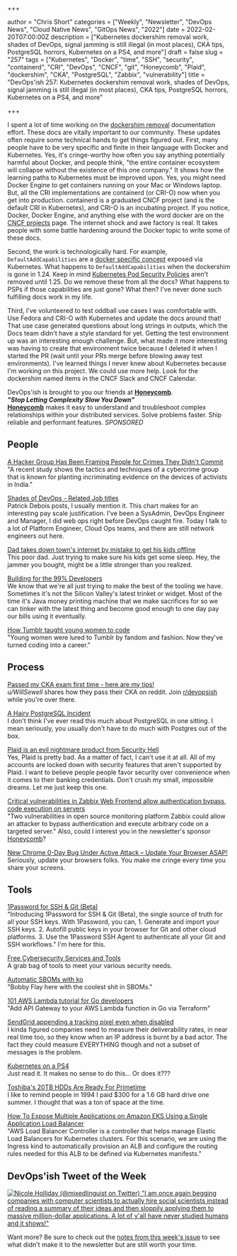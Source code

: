 +++

author = "Chris Short"
categories = ["Weekly", "Newsletter", "DevOps News", "Cloud Native News", "GitOps News", "2022"]
date = 2022-02-20T07:00:00Z
description = ["Kubernetes dockershim removal work, shades of DevOps, signal jamming is still illegal (in most places), CKA tips, PostgreSQL horrors, Kubernetes on a PS4, and more"]
draft = false
slug = "257"
tags = ["Kubernetes", "Docker", "time", "SSH", "security", "containerd", "CRI", "DevOps", "CNCF", "git", "Honeycomb", "Plaid", "dockershim", "CKA", "PostgreSQL", "Zabbix", "vulnerability"]
title = "DevOps'ish 257: Kubernetes dockershim removal work, shades of DevOps, signal jamming is still illegal (in most places), CKA tips, PostgreSQL horrors, Kubernetes on a PS4, and more"

+++

I spent a lot of time working on the [dockershim removal](https://k8s.io/dockershim) documentation effort. These docs are vitally important to our community. These updates often require some technical hands to get things figured out. First, many people have to be very specific and finite in their language with Docker and Kubernetes. Yes, it's cringe-worthy how often you say anything potentially harmful about Docker, and people think, "the entire container ecosystem will collapse without the existence of this one company." It shows how the learning paths to Kubernetes must be improved upon. Yes, you might need Docker Engine to get containers running on your Mac or Windows laptop. But, all the CRI implementations are containerd (or CRI-O) now when you get into production. containerd is a graduated CNCF project (and is the default CRI in Kubernetes), and CRI-O is an incubating project. If you notice, Docker, Docker Engine, and anything else with the word docker are on the [CNCF projects](https://www.cncf.io/projects/) page. The internet shock and awe factory is real. It takes people with some battle hardening around the Docker topic to write some of these docs.

Second, the work is technologically hard. For example, `DefaultAddCapabilities` are a [docker specific concept](https://docs.petty.company/engine/reference/run/#runtime-privilege-and-linux-capabilities) exposed via Kubernetes. What happens to `DefaultAddCapabilities` when the dockershim is gone in 1.24. Keep in mind [Kubernetes Pod Security Policies](https://kubernetes.io/docs/concepts/policy/pod-security-policy/) aren't removed until 1.25. Do we remove these from all the docs? What happens to PSPs if those capabilities are just gone? What then? I've never done such fulfilling docs work in my life.

Third, I've volunteered to test oddball use cases I was comfortable with. Use Fedora and CRI-O with Kubernetes and update the docs around that! That use case generated questions about long strings in outputs, which the Docs team didn't have a style standard for yet. Getting the test environment up was an interesting enough challenge. But, what made it more interesting was having to create that environment twice because I deleted it when I started the PR (wait until your PRs merge before blowing away test environments). I've learned things I never knew about Kubernetes because I'm working on this project. We could use more help. Look for the dockershim named items in the CNCF Slack and CNCF Calendar.

DevOps'ish is brought to you our friends at [**Honeycomb**](https://ui.honeycomb.io/signup?&utm_source=devopsish&utm_medium=newsletter&utm_campaign=ad&utm_content=product-signup).  
***"Stop Letting Complexity Slow You Down"***  
[**Honeycomb**](https://ui.honeycomb.io/signup?&utm_source=devopsish&utm_medium=newsletter&utm_campaign=ad&utm_content=product-signup) makes it easy to understand and troubleshoot complex relationships within your distributed services. Solve problems faster. Ship reliable and performant features. *SPONSORED*

## People

[A Hacker Group Has Been Framing People for Crimes They Didn't Commit](https://gizmodo.com/a-hacker-group-has-been-framing-people-for-crimes-they-1848522497)  
"A recent study shows the tactics and techniques of a cybercrime group that is known for planting incriminating evidence on the devices of activists in India."

[Shades of DevOps - Related Job titles](https://www.jedi.be/blog/2022/02/11/shades-of-devops-roles/)  
Patrick Debois posts, I usually mention it. This chart makes for an interesting pay scale justification. I've been a SysAdmin, DevOps Engineer and Manager, I did web ops right before DevOps caught fire. Today I talk to a lot of Platform Engineer, Cloud Ops teams, and there are still network engineers out here.

[Dad takes down town's internet by mistake to get his kids offline](https://www.bleepingcomputer.com/news/technology/dad-takes-down-towns-internet-by-mistake-to-get-his-kids-offline/)  
This poor dad. Just trying to make sure his kids get some sleep. Hey, the jammer you bought, might be a little stronger than you realized.

[Building for the 99% Developers](https://future.a16z.com/software-development-building-for-99-developers/)  
We know that we're all just trying to make the best of the tooling we have. Sometimes it's not the Silicon Valley's latest trinket or widget. Most of the time it's Java money printing machine that we make sacrifices for so we can tinker with the latest thing and become good enough to one day pay our bills using it eventually.

[How Tumblr taught young women to code](https://mashable.com/article/tumblr-girl-learn-code)  
"Young women were lured to Tumblr by fandom and fashion. Now they've turned coding into a career."

## Process

[Passed my CKA exam first time - here are my tips!](https://www.reddit.com/r/kubernetes/comments/ssk065/passed_my_cka_exam_first_time_here_are_my_tips/)  
*u/WillSewell* shares how they pass their CKA on reddit. Join [r/devopsish](https://www.reddit.com/r/devopsish/) while you're over there.

[A Hairy PostgreSQL Incident](https://ardentperf.com/2022/02/10/a-hairy-postgresql-incident/)  
I don't think I've ever read this much about PostgreSQL in one sitting. I mean seriously, you usually don't have to do much with Postgres out of the box.

[Plaid is an evil nightmare product from Security Hell](https://drewdevault.com/2022/02/19/Plaid-is-an-evil-nightmare-product.html)  
Yes, Plaid is pretty bad. As a matter of fact, I can't use it at all. All of my accounts are locked down with security features that aren't supported by Plaid. I want to believe people people favor security over convenience when it comes to their banking credentials. Don't crush my small, impossible dreams. Let me just keep this one.

[Critical vulnerabilities in Zabbix Web Frontend allow authentication bypass, code execution on servers](https://portswigger.net/daily-swig/critical-vulnerabilities-in-zabbix-web-frontend-allow-authentication-bypass-code-execution-on-servers)  
"Two vulnerabilities in open source monitoring platform Zabbix could allow an attacker to bypass authentication and execute arbitrary code on a targeted server." Also, could I interest you in the newsletter's sponsor [Honeycomb](https://ui.honeycomb.io/signup?&utm_source=devopsish&utm_medium=newsletter&utm_campaign=ad&utm_content=product-signup)?

[New Chrome 0-Day Bug Under Active Attack – Update Your Browser ASAP!](https://thehackernews.com/2022/02/new-chrome-0-day-bug-under-active.html)  
Seriously, update your browsers folks. You make me cringe every time you share your screens.

## Tools

[1Password for SSH & Git (Beta)](https://developer.1password.com/docs/ssh/)  
"Introducing 1Password for SSH & Git (Beta), the single source of truth for all your SSH keys. With 1Password, you can, 1. Generate and import your SSH keys. 2. Autofill public keys in your browser for Git and other cloud platforms. 3. Use the 1Password SSH Agent to authenticate all your Git and SSH workflows." I'm here for this.

[Free Cybersecurity Services and Tools](https://www.cisa.gov/free-cybersecurity-services-and-tools)  
A grab bag of tools to meet your various security needs.

[Automatic SBOMs with ko](https://blog.chainguard.dev/auto-sboms-with-ko/)  
"Bobby Flay here with the coolest shit in SBOMs."

[101 AWS Lambda tutorial for Go developers](https://blog.mantil.com/101-aws-lambda-tutorial-for-go-developers-api-gateway-part-2-7008d2b64a4e)  
"Add API Gateway to your AWS Lambda function in Go via Terraform"

[SendGrid appending a tracking pixel even when disabled](https://cappe.github.io/blog/sendgrid-appending-a-tracking-pixel.html)  
I kinda figured companies need to measure their deliverability rates, in near real time too, so they know when an IP address is burnt by a bad actor. The fact they could measure EVERYTHING though and not a subset of messages is the problem.

[Kubernetes on a PS4](https://zhekunhu.xyz/ps4-kubernetes.html)  
Just read it. It makes no sense to do this... Or does it???

[Toshiba's 20TB HDDs Are Ready For Primetime](https://www.tomshardware.com/news/toshiba-20tb-drive-validated)  
I like to remind people in 1994 I paid $300 for a 1.6 GB hard drive one summer. I thought that was a ton of space at the time.

[How To Expose Multiple Applications on Amazon EKS Using a Single Application Load Balancer](https://aws.amazon.com/blogs/containers/how-to-expose-multiple-applications-on-amazon-eks-using-a-single-application-load-balancer/)  
"AWS Load Balancer Controller is a controller that helps manage Elastic Load Balancers for Kubernetes clusters. For this scenario, we are using the Ingress kind to automatically provision an ALB and configure the routing rules needed for this ALB to be defined via Kubernetes manifests."

## DevOps'ish Tweet of the Week

[![Nicole Holliday (@mixedlinguist on Twitter) "I am once again begging companies with computer scientists to actually hire social scientists instead of reading a summary of their ideas and then sloppily applying them to massive million-dollar applications. A lot of y'all have never studied humans and it shows!"](https://shortcdn.com/file/devopsish/257-devopsish-tweet-of-the-week.webp)](https://twitter.com/mixedlinguist/status/1493213892620832776)

Want more? Be sure to check out the [notes from this week's issue](https://devopsish.com/257/notes/) to see what didn't make it to the newsletter but are still worth your time.
